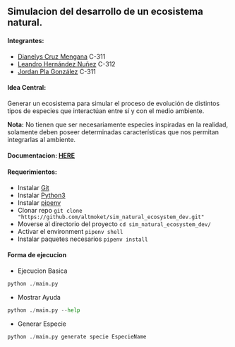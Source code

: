 ## Simulacion del desarrollo de un ecosistema natural.

#### Integrantes:
* [Dianelys Cruz Mengana](https://github.com/DianeMC) C-311
* [Leandro Hernández Nuñez](https://github.com/altmoket) C-312
* [Jordan Pla González](https://github.com/jordipynb) C-311

#### Idea Central:
Generar un ecosistema para simular el proceso de evolución de distintos tipos de especies que interactúan entre sí y con el medio ambiente. 

**Nota:** No tienen que ser necesariamente especies inspiradas en la realidad, solamente deben poseer determinadas características que nos permitan integrarlas al ambiente.

#### Documentacion: [HERE](https://github.com/altmoket/sim_natural_ecosystem_dev/docs/description.md)   
	
#### Requerimientos:
* Instalar [Git](https://git-scm.com/book/en/v2/Getting-Started-Installing-Git)
* Instalar [Python3](https://www.python.org/downloads/)
* Instalar [pipenv](https://pypi.org/project/pipenv/)
* Clonar repo `git clone "https://github.com/altmoket/sim_natural_ecosystem_dev.git"`
* Moverse al directorio del proyecto `cd sim_natural_ecosystem_dev/`
* Activar el environment `pipenv shell`
* Instalar paquetes necesarios `pipenv install`

#### Forma de ejecucion
* Ejecucion Basica
```python
python ./main.py
```
* Mostrar Ayuda
```python
python ./main.py --help
```
* Generar Especie
```python
python ./main.py generate specie EspecieName
```

